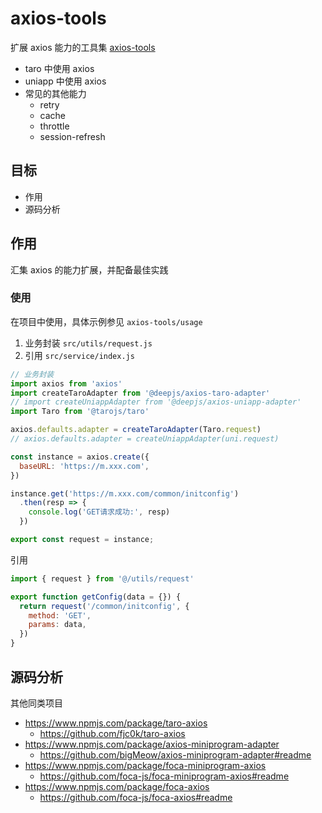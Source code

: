 # axios-tools

扩展 axios 能力的工具集 [axios-tools](https://github.com/cloudyan/axios-tools)

- taro 中使用 axios
- uniapp 中使用 axios
- 常见的其他能力
  - retry
  - cache
  - throttle
  - session-refresh

## 目标

- 作用
- 源码分析

## 作用

汇集 axios 的能力扩展，并配备最佳实践

### 使用

在项目中使用，具体示例参见 `axios-tools/usage`

1. 业务封装 `src/utils/request.js`
2. 引用 `src/service/index.js`

```js
// 业务封装
import axios from 'axios'
import createTaroAdapter from '@deepjs/axios-taro-adapter'
// import createUniappAdapter from '@deepjs/axios-uniapp-adapter'
import Taro from '@tarojs/taro'

axios.defaults.adapter = createTaroAdapter(Taro.request)
// axios.defaults.adapter = createUniappAdapter(uni.request)

const instance = axios.create({
  baseURL: 'https://m.xxx.com',
})

instance.get('https://m.xxx.com/common/initconfig')
  .then(resp => {
    console.log('GET请求成功:', resp)
  })

export const request = instance;
```

引用

```js
import { request } from '@/utils/request'

export function getConfig(data = {}) {
  return request('/common/initconfig', {
    method: 'GET',
    params: data,
  })
}
```

## 源码分析




其他同类项目

- https://www.npmjs.com/package/taro-axios
  - https://github.com/fjc0k/taro-axios
- https://www.npmjs.com/package/axios-miniprogram-adapter
  - https://github.com/bigMeow/axios-miniprogram-adapter#readme
- https://www.npmjs.com/package/foca-miniprogram-axios
  - https://github.com/foca-js/foca-miniprogram-axios#readme
- https://www.npmjs.com/package/foca-axios
  - https://github.com/foca-js/foca-axios#readme
